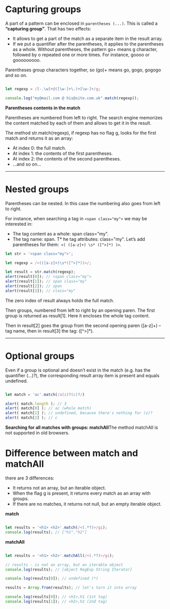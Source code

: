 # Capturing groups

A part of a pattern can be enclosed in ```parentheses (...)```. This is called a **“capturing group”**.
That has two effects:

* It allows to get a part of the match as a separate item in the result array.
* If we put a quantifier after the parentheses, it applies to the parentheses as a whole.
Without parentheses, the pattern go+ means g character, followed by o repeated one or more times. For instance, goooo or gooooooooo.

Parentheses group characters together, so (go)+ means go, gogo, gogogo and so on.
```javascript

let regexp = /[-.\w]+@([\w-]+\.)+[\w-]+/g;

console.log("my@mail.com @ his@site.com.uk".match(regexp));

```

**Parentheses contents in the match**

Parentheses are numbered from left to right. The search engine memorizes the content matched by each of them and allows to get it in the result.

The method str.match(regexp), if regexp has no flag g, looks for the first match and returns it as an array:

* At index 0: the full match.
* At index 1: the contents of the first parentheses.
* At index 2: the contents of the second parentheses.
* …and so on…


---

# Nested groups


Parentheses can be nested. In this case the numbering also goes from left to right.

For instance, when searching a tag in ```<span class="my">``` we may be interested in:

* The tag content as a whole: span class="my".
* The tag name: span.
T* he tag attributes: class="my".
Let’s add parentheses for them:``` <( ([a-z]+) \s* ([^>]*) )>```.

```javascript
let str = '<span class="my">';

let regexp = /<(([a-z]+)\s*([^>]*))>/;

let result = str.match(regexp);
alert(result[0]); // <span class="my">
alert(result[1]); // span class="my"
alert(result[2]); // span
alert(result[3]); // class="my"

```

The zero index of result always holds the full match.

Then groups, numbered from left to right by an opening paren. The first group is returned as result[1]. Here it encloses the whole tag content.

Then in result[2] goes the group from the second opening paren ([a-z]+) – tag name, then in result[3] the tag: ([^>]*).

---
# Optional groups

Even if a group is optional and doesn’t exist in the match (e.g. has the quantifier (...)?), the corresponding result array item is present and equals undefined.

```javascript

let match = 'ac'.match(/a(z)?(c)?/)

alert( match.length ); // 3
alert( match[0] ); // ac (whole match)
alert( match[1] ); // undefined, because there's nothing for (z)?
alert( match[2] ); // c

```

**Searching for all matches with groups: matchAll**The method matchAll is not supported in old browsers.

# Difference between match and matchAll
there are 3 differences:

* It returns not an array, but an iterable object.
* When the flag g is present, it returns every match as an array with groups.
* If there are no matches, it returns not null, but an empty iterable object.

**match**
```javascript

let results = '<h1> <h2>'.match(/<(.*?)>/gi);
console.log(results); // ["h1","h2"]

```

**matchAll**
```javascript

let results = '<h1> <h2>'.matchAll(/<(.*?)>/gi);

// results - is not an array, but an iterable object
console.log(results); // [object RegExp String Iterator]

console.log(results[0]); // undefined (*)

results = Array.from(results); // let's turn it into array

console.log(results[0]); // <h1>,h1 (1st tag)
console.log(results[1]); // <h2>,h2 (2nd tag)

```

